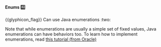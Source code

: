 <div id="title">

#### Enums :two:

</div>
<span id="outcomes">{{glyphicon_flag}} Can use Java enumerations :two:</span>

<div id="body">

Note that while enumerations are usually a simple set of fixed values, Java enumerations can have behaviors too. To learn how to implement enumerations, read [this tutorial (from Oracle)](https://docs.oracle.com/javase/tutorial/java/javaOO/enum.html)

</div>

<div id="extras">
</div>